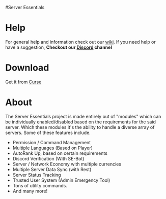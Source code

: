 #Server Essentials

# Help
For general help and information check out our [wiki](https://github.com/Wurmcraft/Server-Essentials/wiki).
If you need help or have a suggestion, **Checkout our [Discord](https://discord.gg/n6RFDUc) channel**

# Download
Get it from [Curse](https://minecraft.curseforge.com/minecraft/mc-mods/server-essentials/)

# About
The Server Essentials project is made entirely out of "modules" which 
can be individually enabled/disabled based on the requirements for the said server.
Which these modules it's the ability to handle a diverse array of servers. Some of these
features include.
- Permission / Command Management
- Multiple Languages (Based on Player)
- AutoRank Up, based on certain requirements
- Discord Verification (With SE-Bot)
- Server / Network Economy with multiple currencies
- Multiple Server Data Sync (with Rest)
- Server Status Tracking
- Trusted User System (Admin Emergency Tool)
- Tons of utility commands.
- And many more!



